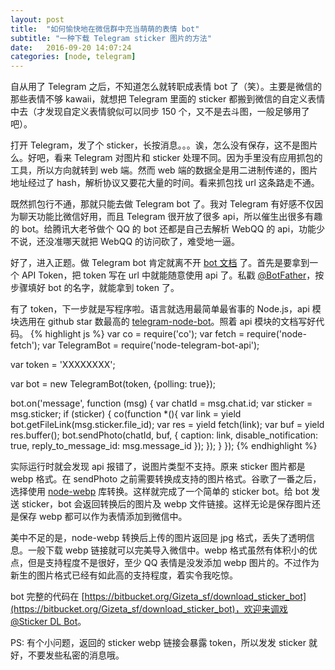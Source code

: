 ```yaml
---
layout: post
title:  "如何愉快地在微信群中充当萌萌的表情 bot"
subtitle: "一种下载 Telegram sticker 图片的方法"
date:   2016-09-20 14:07:24
categories: [node, telegram]
---
```

自从用了 Telegram 之后，不知道怎么就转职成表情 bot 了（笑）。主要是微信的那些表情不够 kawaii，就想把 Telegram 里面的 sticker 都搬到微信的自定义表情中去（才发现自定义表情貌似可以同步 150 个，又不是去斗图，一般足够用了吧）。

打开 Telegram，发了个 sticker，长按消息。。。诶，怎么没有保存，这不是图片么。好吧，看来 Telegram 对图片和 sticker 处理不同。因为手里没有应用抓包的工具，所以方向就转到 web 端。然而 web 端的数据全是用二进制传递的，图片地址经过了 hash，解析协议又要花大量的时间。看来抓包找 url 这条路走不通。

既然抓包行不通，那就只能去做 Telegram bot 了。我对 Telegram 有好感不仅因为聊天功能比微信好用，而且 Telegram 很开放了很多 api，所以催生出很多有趣的 bot。给腾讯大老爷做个 QQ 的 bot 还都是自己去解析 WebQQ 的 api，功能少不说，还没准哪天就把 WebQQ 的访问砍了，难受地一逼。

好了，进入正题。做 Telegram bot 肯定就离不开 [bot 文档](https://core.telegram.org/bots/) 了。首先是要拿到一个 API Token，把 token 写在 url 中就能随意使用 api 了。私戳 [@BotFather](https://telegram.me/botfather)，按步骤填好 bot 的名字，就能拿到 token 了。

有了 token，下一步就是写程序啦。语言就选用最简单最省事的 Node.js，api 模块选用在 github star 数最高的 [telegram-node-bot](https://www.npmjs.com/package/telegram-node-bot)。照着 api 模块的文档写好代码。
{% highlight js %}
var co = require('co');
var fetch = require('node-fetch');
var TelegramBot = require('node-telegram-bot-api');

var token = 'XXXXXXXX';

var bot = new TelegramBot(token, {polling: true});

bot.on('message', function (msg) {
    var chatId = msg.chat.id;
    var sticker = msg.sticker;
    if (sticker) {
        co(function *(){
            var link = yield bot.getFileLink(msg.sticker.file_id);
            var res = yield fetch(link);
            var buf = yield res.buffer();
            bot.sendPhoto(chatId, buf, {
                caption: link,
                disable_notification: true,
                reply_to_message_id: msg.message_id
            });
        });
    }
});
{% endhighlight %}

实际运行时就会发现 api 报错了，说图片类型不支持。原来 sticker 图片都是 webp 格式。在 sendPhoto 之前需要转换成支持的图片格式。谷歌了一番之后，选择使用 [node-webp](https://www.npmjs.com/package/cwebp) 库转换。这样就完成了一个简单的 sticker bot。给 bot 发送 sticker，bot 会返回转换后的图片及 webp 文件链接。这样无论是保存图片还是保存 webp 都可以作为表情添加到微信中。

美中不足的是，node-webp 转换后上传的图片返回是 jpg 格式，丢失了透明信息。一般下载 webp 链接就可以完美导入微信中。webp 格式虽然有体积小的优点，但是支持程度不是很好，至少 QQ 表情是没发添加 webp 图片的。不过作为新生的图片格式已经有如此高的支持程度，着实令我吃惊。

bot 完整的代码在 [https://bitbucket.org/Gizeta_sf/download_sticker_bot](https://bitbucket.org/Gizeta_sf/download_sticker_bot)，欢迎来调戏 [@Sticker DL Bot](https://telegram.me/sticker_download_bot)。

PS: 有个小问题，返回的 sticker webp 链接会暴露 token，所以发发 sticker 就好，不要发些私密的消息哦。